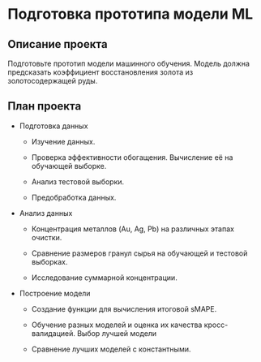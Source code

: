 # Подготовка прототипа модели ML

## Описание проекта
Подготовьте прототип модели машинного обучения. 
Модель должна предсказать коэффициент восстановления золота из золотосодержащей руды.
 
## План проекта
- Подготовка данных

  - Изучение данных.

  - Проверка эффективности обогащения. Вычисление её на обучающей выборке.

  - Анализ тестовой выборки.

  - Предобработка данных.

- Анализ данных

  - Концентрация металлов (Au, Ag, Pb) на различных этапах очистки.

  - Сравнение размеров гранул сырья на обучающей и тестовой выборках.

  - Исследование суммарной концентрации.

- Построение модели

  - Создание функции для вычисления итоговой sMAPE.

  - Обучение разных моделей и оценка их качества кросс-валидацией. Выбор лучшей модели

  - Сравнение лучших моделей с константными.

